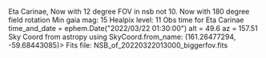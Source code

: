 Eta Carinae, Now with 12 degree FOV in nsb not 10. Now with 180 degree field rotation
Min gaia mag: 15
Healpix level: 11
Obs time for Eta Carinae time_and_date = ephem.Date("2022/03/22 01:30:00")
alt = 49.6
az  = 157.51 
Sky Coord from astropy using SkyCoord.from_name: (161.26477294, -59.68443085)>
Fits file: NSB_of_20220322013000_biggerfov.fits